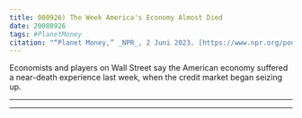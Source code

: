 ```yaml
---
title: 080926) The Week America's Economy Almost Died
date: 20080926
tags: #PlanetMoney
citation: "“Planet Money,” _NPR_, 2 Juni 2023. [https://www.npr.org/podcasts/510289/planet-money](https://www.npr.org/podcasts/510289/planet-money) (diakses 4 Juni 2023)."
---
```


Economists and players on Wall Street say the American economy suffered a near-death experience last week, when the credit market began seizing up.

----

----
